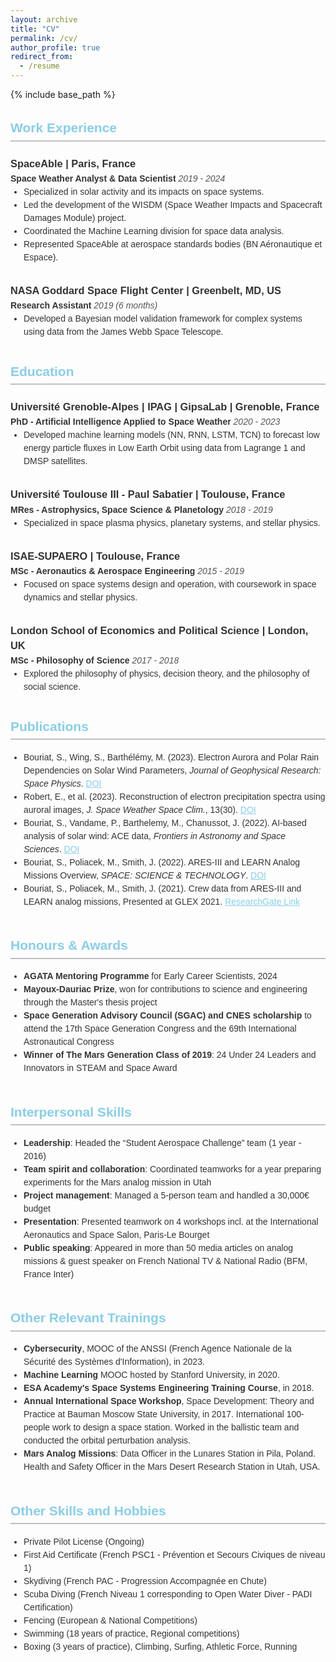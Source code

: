 ```yaml
---
layout: archive
title: "CV"
permalink: /cv/
author_profile: true
redirect_from:
  - /resume
---
```


{% include base_path %}

<div style="max-width: 800px; margin: auto; font-family: Arial, sans-serif; line-height: 1.5; color: #333;">
  
  <h2 style="font-size: 1.5em; border-bottom: 2px solid #C0C0C0; padding-bottom: 0.2em; color: #87CEEB;">Work Experience</h2>  
  <h3 style="margin-bottom: 0.1em;">SpaceAble | Paris, France</h3>  
  <strong>Space Weather Analyst & Data Scientist</strong>  
  <em style="color: #555;">2019 - 2024</em>  
  <ul style="margin: 0; padding: 0 0 0.5em 1.5em; list-style-type: disc;">
    <li>Specialized in solar activity and its impacts on space systems.</li>  
    <li>Led the development of the WISDM (Space Weather Impacts and Spacecraft Damages Module) project.</li>  
    <li>Coordinated the Machine Learning division for space data analysis.</li>  
    <li>Represented SpaceAble at aerospace standards bodies (BN Aéronautique et Espace).</li>  
  </ul>

  <h3 style="margin-bottom: 0.1em;">NASA Goddard Space Flight Center | Greenbelt, MD, US</h3>  
  <strong>Research Assistant</strong>  
  <em style="color: #555;">2019 (6 months)</em>  
  <ul style="margin: 0; padding: 0 0 0.5em 1.5em; list-style-type: disc;">
    <li>Developed a Bayesian model validation framework for complex systems using data from the James Webb Space Telescope.</li>  
  </ul>

  <h2 style="font-size: 1.5em; border-bottom: 2px solid #C0C0C0; padding-bottom: 0.2em; color: #87CEEB;">Education</h2>  
  <h3 style="margin-bottom: 0.1em;">Université Grenoble-Alpes | IPAG | GipsaLab | Grenoble, France</h3>  
  <strong>PhD - Artificial Intelligence Applied to Space Weather</strong>  
  <em style="color: #555;">2020 - 2023</em>  
  <ul style="margin: 0; padding: 0 0 0.5em 1.5em; list-style-type: disc;">
    <li>Developed machine learning models (NN, RNN, LSTM, TCN) to forecast low energy particle fluxes in Low Earth Orbit using data from Lagrange 1 and DMSP satellites.</li>  
  </ul>

  <h3 style="margin-bottom: 0.1em;">Université Toulouse III - Paul Sabatier | Toulouse, France</h3>  
  <strong>MRes - Astrophysics, Space Science & Planetology</strong>  
  <em style="color: #555;">2018 - 2019</em>  
  <ul style="margin: 0; padding: 0 0 0.5em 1.5em; list-style-type: disc;">
    <li>Specialized in space plasma physics, planetary systems, and stellar physics.</li>  
  </ul>

  <h3 style="margin-bottom: 0.1em;">ISAE-SUPAERO | Toulouse, France</h3>  
  <strong>MSc - Aeronautics & Aerospace Engineering</strong>  
  <em style="color: #555;">2015 - 2019</em>  
  <ul style="margin: 0; padding: 0 0 0.5em 1.5em; list-style-type: disc;">
    <li>Focused on space systems design and operation, with coursework in space dynamics and stellar physics.</li>  
  </ul>

  <h3 style="margin-bottom: 0.1em;">London School of Economics and Political Science | London, UK</h3>  
  <strong>MSc - Philosophy of Science</strong>  
  <em style="color: #555;">2017 - 2018</em>  
  <ul style="margin: 0; padding: 0 0 0.5em 1.5em; list-style-type: disc;">
    <li>Explored the philosophy of physics, decision theory, and the philosophy of social science.</li>  
  </ul>
  
  <h2 style="font-size: 1.5em; border-bottom: 2px solid #C0C0C0; padding-bottom: 0.2em; color: #87CEEB;">Publications</h2>  
  <ul style="margin: 0; padding: 0 0 1em 1.5em; list-style-type: disc;">
    <li>Bouriat, S., Wing, S., Barthélémy, M. (2023). Electron Aurora and Polar Rain Dependencies on Solar Wind Parameters, <em>Journal of Geophysical Research: Space Physics</em>. <a href="https://doi.org/10.1029/2023JA031598" style="color: #87CEEB;">DOI</a></li>
    <li>Robert, E., et al. (2023). Reconstruction of electron precipitation spectra using auroral images, <em>J. Space Weather Space Clim.</em>, 13(30). <a href="https://doi.org/10.1051/swsc/2023028" style="color: #87CEEB;">DOI</a></li>
    <li>Bouriat, S., Vandame, P., Barthelemy, M., Chanussot, J. (2022). AI-based analysis of solar wind: ACE data, <em>Frontiers in Astronomy and Space Sciences</em>. <a href="https://doi.org/10.3389/fspas.2022.980759" style="color: #87CEEB;">DOI</a></li>
    <li>Bouriat, S., Poliacek, M., Smith, J. (2022). ARES-III and LEARN Analog Missions Overview, <em>SPACE: SCIENCE & TECHNOLOGY</em>. <a href="https://doi.org/10.34133/2022/9763959" style="color: #87CEEB;">DOI</a></li>
    <li>Bouriat, S., Poliacek, M., Smith, J. (2021). Crew data from ARES-III and LEARN analog missions, Presented at GLEX 2021. <a href="https://www.researchgate.net/publication/356471453" style="color: #87CEEB;">ResearchGate Link</a></li>
  </ul>

  <h2 style="font-size: 1.5em; border-bottom: 2px solid #C0C0C0; padding-bottom: 0.2em; color: #87CEEB;">Honours & Awards</h2>  
  <ul style="margin: 0; padding: 0 0 1em 1.5em; list-style-type: disc;">
    <li><strong>AGATA Mentoring Programme</strong> for Early Career Scientists, 2024</li>  
    <li><strong>Mayoux-Dauriac Prize</strong>, won for contributions to science and engineering through the Master's thesis project</li>  
    <li><strong>Space Generation Advisory Council (SGAC) and CNES scholarship</strong> to attend the 17th Space Generation Congress and the 69th International Astronautical Congress</li>  
    <li><strong>Winner of The Mars Generation Class of 2019</strong>: 24 Under 24 Leaders and Innovators in STEAM and Space Award</li>  
  </ul>

  <h2 style="font-size: 1.5em; border-bottom: 2px solid #C0C0C0; padding-bottom: 0.2em; color: #87CEEB;">Interpersonal Skills</h2>  
  <ul style="margin: 0; padding: 0 0 1em 1.5em; list-style-type: disc;">
    <li><strong>Leadership</strong>: Headed the “Student Aerospace Challenge” team (1 year - 2016)</li>  
    <li><strong>Team spirit and collaboration</strong>: Coordinated teamworks for a year preparing experiments for the Mars analog mission in Utah</li>  
    <li><strong>Project management</strong>: Managed a 5-person team and handled a 30,000€ budget</li>  
    <li><strong>Presentation</strong>: Presented teamwork on 4 workshops incl. at the International Aeronautics and Space Salon, Paris-Le Bourget</li>  
    <li><strong>Public speaking</strong>: Appeared in more than 50 media articles on analog missions & guest speaker on French National TV & National Radio (BFM, France Inter)</li>  
  </ul>

  <h2 style="font-size: 1.5em; border-bottom: 2px solid #C0C0C0; padding-bottom: 0.2em; color: #87CEEB;">Other Relevant Trainings</h2>  
  <ul style="margin: 0; padding: 0 0 1em 1.5em; list-style-type: disc;">
    <li><strong>Cybersecurity</strong>, MOOC of the ANSSI (French Agence Nationale de la Sécurité des Systèmes d'Information), in 2023.</li>  
    <li><strong>Machine Learning</strong> MOOC hosted by Stanford University, in 2020.</li>  
    <li><strong>ESA Academy's Space Systems Engineering Training Course</strong>, in 2018.</li>  
    <li><strong>Annual International Space Workshop</strong>, Space Development: Theory and Practice at Bauman Moscow State University, in 2017. International 100-people work to design a space station. Worked in the ballistic team and conducted the orbital perturbation analysis.</li>  
    <li><strong>Mars Analog Missions</strong>: Data Officer in the Lunares Station in Pila, Poland. Health and Safety Officer in the Mars Desert Research Station in Utah, USA.</li>  
  </ul>

  <h2 style="font-size: 1.5em; border-bottom: 2px solid #C0C0C0; padding-bottom: 0.2em; color: #87CEEB;">Other Skills and Hobbies</h2>  
  <ul style="margin: 0; padding: 0 0 1em 1.5em; list-style-type: disc;">
    <li>Private Pilot License (Ongoing)</li>  
    <li>First Aid Certificate (French PSC1 - Prévention et Secours Civiques de niveau 1)</li>  
    <li>Skydiving (French PAC - Progression Accompagnée en Chute)</li>  
    <li>Scuba Diving (French Niveau 1 corresponding to Open Water Diver - PADI Certification)</li>  
    <li>Fencing (European & National Competitions)</li>  
    <li>Swimming (18 years of practice, Regional competitions)</li>  
    <li>Boxing (3 years of practice), Climbing, Surfing, Athletic Force, Running</li>  
  </ul>

</div>
